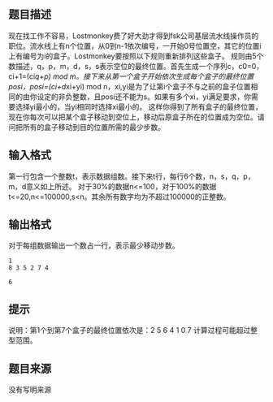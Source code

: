 


## 题目描述
现在找工作不容易，Lostmonkey费了好大劲才得到fsk公司基层流水线操作员的职位。流水线上有n个位置，从0到n-1依次编号，一开始0号位置空，其它的位置i上有编号为i的盒子。Lostmonkey要按照以下规则重新排列这些盒子。
规则由5个数描述，q，p，m，d，s，s表示空位的最终位置。首先生成一个序列c，c0=0，ci+1=(ci*q+p) mod m。接下来从第一个盒子开始依次生成每个盒子的最终位置posi，posi=(ci+d*xi+yi) mod n，xi,yi是为了让第i个盒子不与之前的盒子位置相同的由你设定的非负整数，且posi还不能为s。如果有多个xi，yi满足要求，你需要选择yi最小的，当yi相同时选择xi最小的。
这样你得到了所有盒子的最终位置，现在你每次可以把某个盒子移动到空位上，移动后原盒子所在的位置成为空位。请问把所有的盒子移动到目的位置所需的最少步数。
## 输入格式
第一行包含一个整数t，表示数据组数。接下来t行，每行6个数，n，s，q，p，m，d意义如上所述。
对于30%的数据n<=100，对于100%的数据t<=20,n<=100000,s<n。其余所有数字均为不超过100000的正整数。
## 输出格式
对于每组数据输出一个数占一行，表示最少移动步数。

```input1
1                              
8 3 5 2 7 4

```
```output1
6
```

## 提示
说明：第1个到第7个盒子的最终位置依次是：2 5 6 4 1 0 7
计算过程可能超过整型范围。
## 题目来源
没有写明来源



